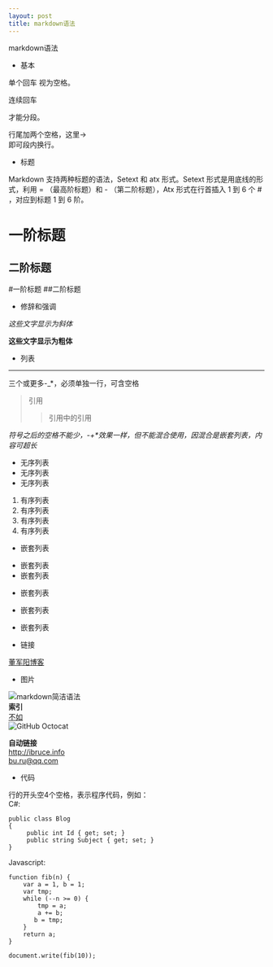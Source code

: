 ```yaml
---
layout: post
title: markdown语法
---
```

markdown语法

- 基本

单个回车
视为空格。

连续回车

才能分段。

行尾加两个空格，这里->  
即可段内换行。


- 标题

Markdown 支持两种标题的语法，Setext 和 atx 形式。Setext 形式是用底线的形式，利用 = （最高阶标题）和 - （第二阶标题），Atx 形式在行首插入 1 到 6 个 # ，对应到标题 1 到 6 阶。

一阶标题
===
二阶标题
---
#一阶标题
##二阶标题
- 修辞和强调

*这些文字显示为斜体*

**这些文字显示为粗体**

- 列表
--- --
三个或更多-_*，必须单独一行，可含空格
> 引用
>>引用中的引用

*符号之后的空格不能少，\-\+\*效果一样，但不能混合使用，因混合是嵌套列表，内容可超长*

- 无序列表
- 无序列表
- 无序列表


1. 有序列表
2. 有序列表
3. 有序列表
8. 有序列表


- 嵌套列表  
 + 嵌套列表  
 + 嵌套列表  
  - 嵌套列表  
   * 嵌套列表  
- 嵌套列表  

- 链接

[董军阳博客](www.dongjy.github.io)  
- 图片

![markdown简洁语法]({{site.baseurl}}/images/markdown-syntax.png)  
**索引**  
[不如][1]  
![GitHub Octocat][2]

[1]:http://bruce-sha.github.io  
[2]:http://github.global.ssl.fastly.net/images/modules/logos_page/Octocat.png

**自动链接**  
<http://ibruce.info>  
<bu.ru@qq.com>

- 代码

行的开头空4个空格，表示程序代码，例如：  
C#:

    public class Blog
    {
         public int Id { get; set; }
         public string Subject { get; set; }
    }
Javascript:

    function fib(n) {
        var a = 1, b = 1;
        var tmp;
        while (--n >= 0) {
            tmp = a;
            a += b;
           b = tmp;
        }
        return a;
    }

    document.write(fib(10));

